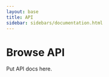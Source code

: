 ```yaml
---
layout: base
title: API
sidebar: sidebars/documentation.html
---
```


# Browse API

Put API docs here.
